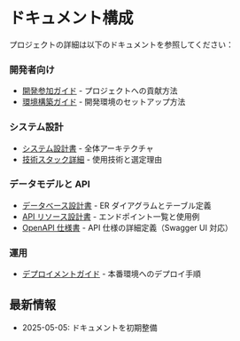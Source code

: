# ドキュメント構成

プロジェクトの詳細は以下のドキュメントを参照してください：

### 開発者向け

- [開発参加ガイド](CONTRIBUTING.md) - プロジェクトへの貢献方法
- [環境構築ガイド](SETUP.md) - 開発環境のセットアップ方法

### システム設計

- [システム設計書](architecture/system-architecture.md) - 全体アーキテクチャ
- [技術スタック詳細](architecture/technology-stack.md) - 使用技術と選定理由

### データモデルと API

- [データベース設計書](database/database-design.md) - ER ダイアグラムとテーブル定義
- [API リソース設計書](api/api-specification.md) - エンドポイント一覧と使用例
- [OpenAPI 仕様書](api/openapi.yaml) - API 仕様の詳細定義（Swagger UI 対応）

### 運用

- [デプロイメントガイド](deployment/deployment-guide.md) - 本番環境へのデプロイ手順



## 最新情報

- 2025-05-05: ドキュメントを初期整備

